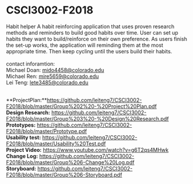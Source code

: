 # CSCI3002-F2018
Habit helper
A habit reinforcing application that uses proven research methods and reminders to build good habits over time. User can set up habits they want to build/reinforce on their own preference. As users finish the set-up works, the application will reminding them at the most appropriate time. Then keep cycling until the users build their habits.
<br />
<br />contact inforamtion:
<br />Michael Doan: mido4458@colorado.edu
<br />Michael Ren: mire5659@colorado.edu
<br />Lei Teng: lete3485@colorado.edu

<br /> **ProjectPlan:**https://github.com/leiteng7/CSCI3002-F2018/blob/master/Group%202%20-%20Project%20Plan.pdf
<br /> **Design Research:** https://github.com/leiteng7/CSCI3002-F2018/blob/master/Group%203%20-%20Design%20Research.pdf
<br /> **Prototypes:** https://github.com/leiteng7/CSCI3002-F2018/blob/master/Prototype.pdf
<br /> **Usability test:** https://github.com/leiteng7/CSCI3002-F2018/blob/master/Usability%20Test.pdf
<br /> **Project Video:** https://www.youtube.com/watch?v=g6T2qs4MHwk
<br /> **Change Log:** https://github.com/leiteng7/CSCI3002-F2018/blob/master/Group%206-Change%20Log.pdf
<br /> **Storyboard:** https://github.com/leiteng7/CSCI3002-F2018/blob/master/Group%206-Storyboard.pdf

